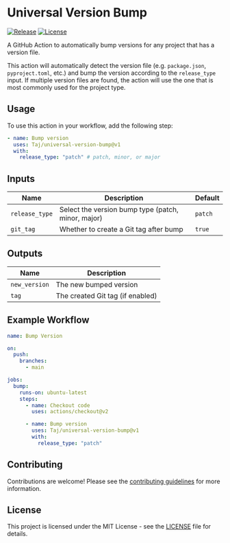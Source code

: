 # Universal Version Bump

[![Release](https://github.com/taj54/universal-version-bump/actions/workflows/release.yml/badge.svg)](https://github.com/taj54/universal-version-bump/actions/workflows/release.yml)
[![License](https://img.shields.io/badge/license-MIT-blue.svg)](LICENSE)

A GitHub Action to automatically bump versions for any project that has a version file.

This action will automatically detect the version file (e.g. `package.json`, `pyproject.toml`, etc.) and bump the version according to the `release_type` input. If multiple version files are found, the action will use the one that is most commonly used for the project type.

## Usage

To use this action in your workflow, add the following step:

```yaml
- name: Bump version
  uses: Taj/universal-version-bump@v1
  with:
    release_type: "patch" # patch, minor, or major
```

## Inputs

| Name           | Description                                   | Default |
| -------------- | --------------------------------------------- | ------- |
| `release_type` | Select the version bump type (patch, minor, major) | `patch` |
| `git_tag`      | Whether to create a Git tag after bump        | `true`  |

## Outputs

| Name          | Description                            |
| ------------- | -------------------------------------- |
| `new_version` | The new bumped version                 |
| `tag`         | The created Git tag (if enabled)       |

## Example Workflow

```yaml
name: Bump Version

on:
  push:
    branches:
      - main

jobs:
  bump:
    runs-on: ubuntu-latest
    steps:
      - name: Checkout code
        uses: actions/checkout@v2

      - name: Bump version
        uses: Taj/universal-version-bump@v1
        with:
          release_type: "patch"
```

## Contributing

Contributions are welcome! Please see the [contributing guidelines](CONTRIBUTING.md) for more information.

## License

This project is licensed under the MIT License - see the [LICENSE](LICENSE) file for details.

